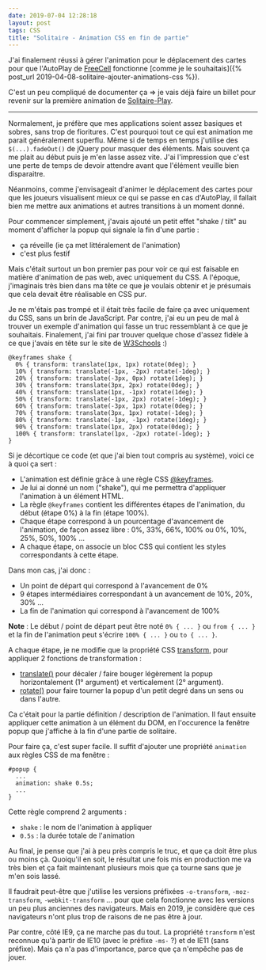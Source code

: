 ```yaml
---
date: 2019-07-04 12:28:18
layout: post
tags: CSS
title: "Solitaire - Animation CSS en fin de partie"
---
```


J'ai finalement réussi à gérer l'animation pour le déplacement des cartes pour
que l'AutoPlay de [FreeCell](https://www.solitaire-play.com/freecell/) fonctionne
[comme je le souhaitais]({% post_url 2019-04-08-solitaire-ajouter-animations-css %}).

C'est un peu compliqué de documenter ça => je vais déjà faire un billet pour
revenir sur la première animation de
[Solitaire-Play](https://www.solitaire-play.com/).

---

Normalement, je préfère que mes applications soient assez basiques et sobres,
sans trop de fioritures. C'est pourquoi tout ce qui est animation me parait
généralement superflu. Même si de temps en temps j'utilise des
`$(...).fadeOut()` de jQuery pour masquer des éléments. Mais souvent ça me
plait au début puis je m'en lasse assez vite. J'ai l'impression que c'est une
perte de temps de devoir attendre avant que l'élément veuille bien disparaitre.

Néanmoins, comme j'envisageait d'animer le déplacement des cartes pour que les
joueurs visualisent mieux ce qui se passe en cas d'AutoPlay, il fallait bien me
mettre aux animations et autres transitions à un moment donné.

Pour commencer simplement, j'avais ajouté un petit effet "shake / tilt" au
moment d'afficher la popup qui signale la fin d'une partie :

* ça réveille (ie ça met littéralement de l'animation)
* c'est plus festif

Mais c'était surtout un bon premier pas pour voir ce qui est faisable en matière
d'animation de pas web, avec uniquement du CSS. A l'époque, j'imaginais très bien
dans ma tête ce que je voulais obtenir et je présumais que cela devait être
réalisable en CSS pur.

Je ne m'étais pas trompé et il était très facile de faire ça avec uniquement du
CSS, sans un brin de JavaScript. Par contre, j'ai eu un peu de mal à trouver un
exemple d'animation qui fasse un truc ressemblant à ce que je souhaitais. 
Finalement, j'ai fini par trouver quelque chose d'assez fidèle à ce que j'avais
en tête sur le site de
[W3Schools](https://www.w3schools.com/howto/howto_css_shake_image.asp) :)

```
@keyframes shake {
  0% { transform: translate(1px, 1px) rotate(0deg); }
  10% { transform: translate(-1px, -2px) rotate(-1deg); }
  20% { transform: translate(-3px, 0px) rotate(1deg); }
  30% { transform: translate(3px, 2px) rotate(0deg); }
  40% { transform: translate(1px, -1px) rotate(1deg); }
  50% { transform: translate(-1px, 2px) rotate(-1deg); }
  60% { transform: translate(-3px, 1px) rotate(0deg); }
  70% { transform: translate(3px, 1px) rotate(-1deg); }
  80% { transform: translate(-1px, -1px) rotate(1deg); }
  90% { transform: translate(1px, 2px) rotate(0deg); }
  100% { transform: translate(1px, -2px) rotate(-1deg); }
}
```

Si je décortique ce code (et que j'ai bien tout compris au système), voici ce à
quoi ça sert :

* L'animation est définie grâce à une règle CSS
  [@keyframes](https://developer.mozilla.org/fr/docs/Web/CSS/@keyframes).
* Je lui ai donné un nom ("shake"), qui me permettra d'appliquer l'animation à
  un élément HTML.
* La règle `@keyframes` contient les différentes étapes de l'animation, du début
  (étape 0%) à la fin (étape 100%).
* Chaque étape correspond à un pourcentage d'avancement de l'animation, de façon
  assez libre : 0%, 33%, 66%, 100% ou 0%, 10%, 25%, 50%, 100% ...
* A chaque étape, on associe un bloc CSS qui contient les styles correspondants
  à cette étape.

Dans mon cas, j'ai donc :

* Un point de départ qui correspond à l'avancement de 0%
* 9 étapes intermédiaires correspondant à un avancement de 10%, 20%, 30% ...
* La fin de l'animation qui correspond à l'avancement de 100%

**Note** : Le début / point de départ peut être noté `0% { ... }` ou  `from { ... }`
et la fin de l'animation peut s'écrire `100% { ... }` ou `to { ... }`.

A chaque étape, je ne modifie que la propriété CSS
[transform](https://developer.mozilla.org/fr/docs/Web/CSS/transform), pour
appliquer 2 fonctions de transformation :

* [translate()](https://developer.mozilla.org/fr/docs/Web/CSS/transform-function/translate)
  pour décaler / faire bouger légèrement la popup horizontalement (1° argument)
  et verticalement (2° argument).
* [rotate()](https://developer.mozilla.org/fr/docs/Web/CSS/transform-function/rotate)
  pour faire tourner la popup d'un petit degré dans un sens ou dans l'autre.

Ca c'était pour la partie définition / description de l'animation. Il faut ensuite
appliquer cette animation à un élément du DOM, en l'occurence la fenêtre popup que
j'affiche à la fin d'une partie de solitaire.

Pour faire ça, c'est super facile. Il suffit d'ajouter une propriété `animation` aux
règles CSS de ma fenêtre :

```
#popup {
  ...
  animation: shake 0.5s;
  ...
}
```

Cette règle comprend 2 arguments :

* `shake` : le nom de l'animation à appliquer
* `0.5s` : la durée totale de l'animation

Au final, je pense que j'ai à peu près compris le truc, et que ça doit être plus
ou moins çà. Quoiqu'il en soit, le résultat une fois mis en production me va très
bien et ça fait maintenant plusieurs mois que ça tourne sans que je m'en sois 
lassé.

Il faudrait peut-être que j'utilise les versions préfixées `-o-transform`,
`-moz-transform`, `-webkit-transform` ... pour que cela fonctionne avec les
versions un peu plus anciennes des navigateurs. Mais en 2019, je considère que
ces navigateurs n'ont plus trop de raisons de ne pas être à jour.

Par contre, côté IE9, ça ne marche pas du tout. La propriété `transform` n'est
reconnue qu'à partir de IE10 (avec le préfixe `-ms-` ?) et de IE11 (sans
préfixe). Mais ça n'a pas d'importance, parce que ça n'empêche pas de jouer.
